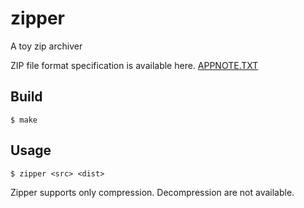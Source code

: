 # zipper
A toy zip archiver

ZIP file format specification is available here. [APPNOTE.TXT](https://pkware.cachefly.net/webdocs/casestudies/APPNOTE.TXT)


## Build

```
$ make
```


## Usage

```
$ zipper <src> <dist>
```

Zipper supports only compression. Decompression are not available.
